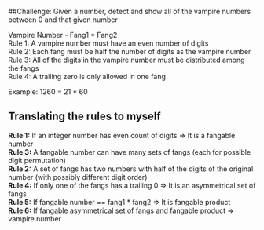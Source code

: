 ##Challenge:
Given a number, detect and show all of the vampire numbers between 0 and that given number

Vampire Number - Fang1 * Fang2  
Rule 1: A vampire number must have an even number of digits  
Rule 2: Each fang must be half the number of digits as the vampire number  
Rule 3: All of the digits in the vampire number must be distributed among the fangs  
Rule 4: A trailing zero is only allowed in one fang  

Example: 1260 = 21 * 60  


## Translating the rules to myself

**Rule 1:** If an integer number has even count of digits => It is a fangable number  
**Rule 3:** A fangable number can have many sets of fangs (each for possible digit permutation)  
**Rule 2:** A set of fangs has two numbers with half of the digits of the original number (with possibly different digit order)   
**Rule 4:** If only one of the fangs has a trailing 0 => It is an asymmetrical set of fangs  
**Rule 5:** If fangable number == fang1 * fang2 => It is fangable product  
**Rule 6:** If fangable asymmetrical set of fangs and fangable product => vampire number  
